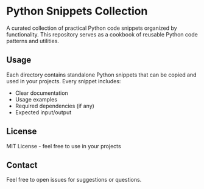 # Python Snippets Collection

A curated collection of practical Python code snippets organized by functionality. This repository serves as a cookbook of reusable Python code patterns and utilities.

## Usage

Each directory contains standalone Python snippets that can be copied and used in your projects. Every snippet includes:
- Clear documentation
- Usage examples
- Required dependencies (if any)
- Expected input/output

## License

MIT License - feel free to use in your projects

## Contact

Feel free to open issues for suggestions or questions.
